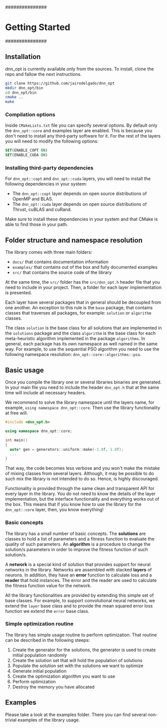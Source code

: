 ###############
# Getting Started
###############

## Installation

dnn_opt is currently available only from the sources. To install, clone the repo and fallow the next instructions.

````bash
git clone https://github.com/jairodelgado/dnn_opt
mkdir dnn_opt/bin
cd dnn_opt/bin
cmake ..
make
````

### Compilation options

Inside `CMakeLists.txt` file you can specify several options. By default only
the `dnn_opt::core` and examples layer are enabled. This is because you don't 
need to install any third-party software for it. For the rest of the layers you
will need to modify the following options:

````cmake
SET(ENABLE_COPT ON)
SET(ENABLE_CUDA ON)
````

### Installing third-party dependencies

For `dnn_opt::copt` and `dnn_opt::cuda` layers, you will need to install the
following dependencies in your system:

- The `dnn_opt::copt` layer depends on open source distributions of OpenMP and
BLAS. 
- The `dnn_opt::cuda` layer depends on open source distributions of Thrust, cuBLAS
and cuRand.

Make sure to install these dependencies in your system and that CMake is able
to find those in your path. 

## Folder structure and namespace resolution

The library comes with three main folders:

- `docs/` that contains documentation information
- `examples/` that contains out of the box and fully documented examples
- `src/` that contains the source code of the library

At the same time, the `src/` folder has the `src/dnn_opt.h` header file that
you need to include in your project. Then, a folder for each layer implementation
is presented.

Each layer have several packages that in general should be decoupled from one
another. An exception to this rule is the `base` package, that contains classes
that traverses all packages, for example: `solution` or `algorithm` classes.

The class `solution` is the base class for all solutions that are implemented in
the `solutions` package and the class `algorithm` is the base class for each
meta-heuristic algorithm implemented in the package `algorithms`. In general,
each package has its own namespace as well named in the same way. For example, to
use the sequential PSO algorithm you need to use the following namespace 
resolution: `dnn_opt::core::algorithms::pso`.

## Basic usage

Once you compile the library one or several libraries binaries are generated. In
your main file you need to include the header `dnn_opt.h` that at the same time
will include all necessary headers.

We recommend to solve the library namespace until the layers name, for example,
`using namespace dnn_opt::core`. Then use the library functionality at free
will.

````c++
#include <dnn_opt.h>

using namespace dnn_opt::core;

int main()
{
  auto* gen = generators::uniform::make(-1.0f, 1.0f);
  ...
}
````

That way, the code becomes less verbose and you won't make the mistake of
mixing classes from several layers. Although, it may be possible to do such
mix the library is not intended to do so. Hence, is highly discouraged.

Functionality is provided through the same clean and transparent API for every 
layer in the library. You do not need to know the details of the layer 
implementation, but the interface functionality and everything works out of 
the box. This means that if you know how to use the library for the `dnn_opt::core`
layer, then, you know everything!

### Basic concepts

The library has a small number of basic concepts. The **solutions** are classes to
hold a list of parameters and a fitness function to evaluate the quality of such
parameters. An **algorithm** is a procedure to change the solution/s parameters
in order to improve the fitness function of such solution/s.

A **network** is a special kind of solution that provides support for neural
networks in the library. Networks are assembled with stacked **layers** of
neurons. In addition, they have an **error** function to calculate loss and a 
**reader** that hold instances. The error and the reader are used to calculate 
the fitness function value for the network.

All the library functionalities are provided by extending this simple set
of base classes. For example, to support convolutional neural networks, we extend
the `layer` base class and to provide the mean squared error loss function we
extend the `error` base class.

### Simple optimization routine

The library has simple usage routine to perform optimization. That routine
can be described in the following steeps:

1. Create the generator for the solutions, the generator is used to create 
initial population randomly
2. Create the solution set that will hold the population of solutions
3. Populate the solution set with the solutions we want to optimize
4. Generate initial population
5. Create the optimization algorithm you want to use
6. Perform optimization
7. Destroy the memory you have allocated

## Examples

Please take a look at the examples folder. There you can find several non-trivial
examples of the library usage.


